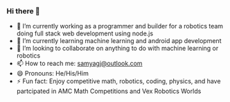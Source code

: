 ### Hi there 👋

- 🔭 I’m currently working as a programmer and builder for a robotics team doing full stack web development using node.js
- 🌱 I’m currently learning machine learning and android app development
- 👯 I’m looking to collaborate on anything to do with machine learning or robotics
- 📫 How to reach me: samyagj@outlook.com
- 😄 Pronouns: He/His/Him
- ⚡ Fun fact: Enjoy competitive math, robotics, coding, physics, and have partcipated in AMC Math Competitions and Vex Robotics Worlds 

